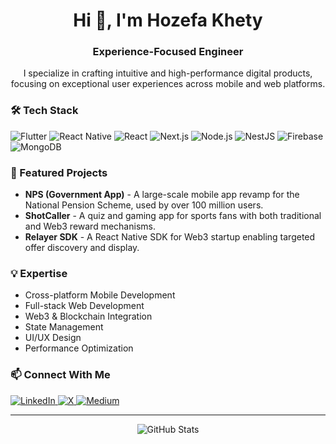 <div align="center">
  <h1>Hi 👋, I'm Hozefa Khety</h1>
  <h3>Experience-Focused Engineer</h3>
</div>

<p align="center">
I specialize in crafting intuitive and high-performance digital products, focusing on exceptional user experiences across mobile and web platforms.
</p>

### 🛠 Tech Stack

<p align="left">
  <img src="https://img.shields.io/badge/Flutter-%2302569B.svg?style=for-the-badge&logo=Flutter&logoColor=white" alt="Flutter" />
  <img src="https://img.shields.io/badge/react_native-%2320232a.svg?style=for-the-badge&logo=react&logoColor=%2361DAFB" alt="React Native" />
  <img src="https://img.shields.io/badge/react-%2320232a.svg?style=for-the-badge&logo=react&logoColor=%2361DAFB" alt="React" />
  <img src="https://img.shields.io/badge/Next-black?style=for-the-badge&logo=next.js&logoColor=white" alt="Next.js" />
  <img src="https://img.shields.io/badge/node.js-6DA55F?style=for-the-badge&logo=node.js&logoColor=white" alt="Node.js" />
  <img src="https://img.shields.io/badge/nestjs-%23E0234E.svg?style=for-the-badge&logo=nestjs&logoColor=white" alt="NestJS" />
  <img src="https://img.shields.io/badge/firebase-%23039BE5.svg?style=for-the-badge&logo=firebase" alt="Firebase" />
  <img src="https://img.shields.io/badge/MongoDB-%234ea94b.svg?style=for-the-badge&logo=mongodb&logoColor=white" alt="MongoDB" />
</p>

### 🚀 Featured Projects

- **NPS (Government App)** - A large-scale mobile app revamp for the National Pension Scheme, used by over 100 million users.
- **ShotCaller** - A quiz and gaming app for sports fans with both traditional and Web3 reward mechanisms.
- **Relayer SDK** - A React Native SDK for Web3 startup enabling targeted offer discovery and display.

### 💡 Expertise

- Cross-platform Mobile Development
- Full-stack Web Development
- Web3 & Blockchain Integration
- State Management
- UI/UX Design
- Performance Optimization

### 📫 Connect With Me

<p align="left">
  <a href="https://www.linkedin.com/in/mrsoserious/" target="_blank">
    <img src="https://img.shields.io/badge/linkedin-%230077B5.svg?style=for-the-badge&logo=linkedin&logoColor=white" alt="LinkedIn" />
  </a>
  <a href="https://x.com/mr_SoSerious" target="_blank">
    <img src="https://img.shields.io/badge/X-%23000000.svg?style=for-the-badge&logo=X&logoColor=white" alt="X" />
  </a>
  <a href="https://medium.com/@mr-soserious" target="_blank">
    <img src="https://img.shields.io/badge/Medium-12100E?style=for-the-badge&logo=medium&logoColor=white" alt="Medium" />
  </a>
</p>

---

<p align="center">
  <img src="https://github-readme-stats.vercel.app/api?username=SoSerious194&show_icons=true&theme=dark" alt="GitHub Stats" />
</p>
